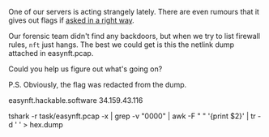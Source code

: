 One of our servers is acting strangely lately.
There are even rumours that it gives out flags if [asked in a right way](https://xkcd.com/424/).

Our forensic team didn't find any backdoors, but when we try to list firewall rules, `nft` just hangs.
The best we could get is this the netlink dump attached in easynft.pcap.

Could you help us figure out what's going on?

P.S. Obviously, the flag was redacted from the dump.


easynft.hackable.software 34.159.43.116


tshark -r task/easynft.pcap -x | grep -v "0000" | awk -F "  " '{print $2}' | tr -d ' ' > hex.dump   